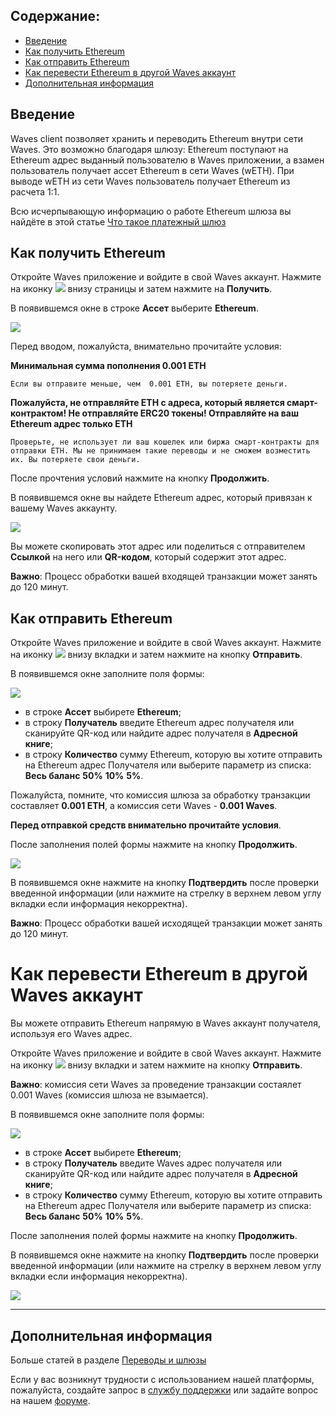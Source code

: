 ## **Содержание**:

* [Введение](#введение)
* [Как получить Ethereum](#как-получить-ethereum)
* [Как отправить Ethereum](#как-отправить-ethereum)
* [Как перевести Ethereum в другой Waves аккаунт](#как-перевести-ethereum-в-другой-waves-аккаунт)
* [Дополнительная информация](#дополнительная-информация)

## Введение

Waves client позволяет хранить и переводить Ethereum внутри сети Waves. Это возможно благодаря шлюзу:
Ethereum поступают на Ethereum адрес выданный пользователю в Waves приложении, а взамен пользователь получает ассет Ethereum в сети Waves (wETH).
При выводе wETH из сети Waves пользователь получает Ethereum из расчета 1:1.

Всю исчерпывающую информацию о работе Ethereum шлюза вы найдёте в этой статье [Что такое платежный шлюз](/waves-client/frequently-asked-questions-faq/transfers-and-gateways/payment-gateway.md)

## Как получить Ethereum

Откройте Waves приложение и войдите в свой Waves аккаунт.
Нажмите на иконку ![](/waves-client/mobile-apps/_assets/waves_transfers_ios_01.png) внизу страницы и затем нажмите на **Получить**.

В появившемся окне в строке **Ассет** выберите **Ethereum**.

![](/waves-client/mobile-apps/_assets/ethereum_transfers_01.png)

Перед вводом, пожалуйста, внимательно прочитайте условия:

**Минимальная сумма пополнения 0.001 ETH**
```
Если вы отправите меньше, чем  0.001 ETH, вы потеряете деньги.
```
**Пожалуйста, не отправляйте ETH с адреса, который является смарт-контрактом! Не отправляйте ERC20 токены! Отправляйте на ваш Ethereum адрес только ETH**
```
Проверьте, не использует ли ваш кошелек или биржа смарт-контракты для отправки ETH. Мы не принимаем такие переводы и не сможем возместить их. Вы потеряете свои деньги.
```

После прочтения условий нажмите на кнопку **Продолжить**.

В появившемся окне вы найдете Ethereum адрес, который привязан к вашему Waves аккаунту.

![](/waves-client/mobile-apps/_assets/ethereum_transfers_02.png)

Вы можете скопировать этот адрес или поделиться с отправителем **Ссылкой** на него или **QR-кодом**, который содержит этот адрес.

**Важно**: Процесс обработки вашей входящей транзакции может занять до 120 минут.

## Как отправить Ethereum

Откройте Waves приложение и войдите в свой Waves аккаунт.
Нажмите на иконку ![](/waves-client/mobile-apps/_assets/waves_transfers_ios_01.png) внизу вкладки и затем нажмите на кнопку **Отправить**.

В появившемся окне заполните поля формы:

![](/waves-client/mobile-apps/_assets/ethereum_transfers_03.png)

* в строке **Ассет** выбирете **Ethereum**;
* в строку **Получатель** введите Ethereum адрес получателя или сканируйте QR-код или найдите адрес получателя в **Адресной книге**;
* в строку **Количество** сумму Ethereum, которую вы хотите отправить на Ethereum адрес Получателя или выберите параметр из списка: **Весь баланс** **50%** **10%** **5%**.

Пожалуйста, помните, что комиссия шлюза за обработку транзакции составляет **0.001 ETH**, а комиссия сети Waves - **0.001 Waves**.

**Перед отправкой средств внимательно прочитайте условия**.

После заполнения полей формы нажмите на кнопку **Продолжить**.

![](/waves-client/mobile-apps/_assets/ethereum_transfers_04.png)

В появившемся окне нажмите на кнопку **Подтвердить** после проверки введенной информации (или нажмите на стрелку в верхнем левом углу вкладки если информация некорректна).

**Важно**: Процесс обработки вашей исходящей транзакции может занять до 120 минут.

# Как перевести Ethereum в другой Waves аккаунт

Вы можете отправить Ethereum напрямую  в Waves аккаунт получателя, используя его Waves адрес.

Откройте Waves приложение и войдите в свой Waves аккаунт.
Нажмите на иконку ![](/waves-client/mobile-apps/_assets/waves_transfers_ios_01.png) внизу вкладки и затем нажмите на кнопку **Отправить**.

**Важно**: комиссия сети Waves за проведение транзакции состаялет 0.001 Waves \(комиссия шлюза не взымается\).

В появившемся окне заполните поля формы:

![](/waves-client/mobile-apps/_assets/ethereum_transfers_05.png)

* в строке **Ассет** выбирете **Ethereum**;
* в строку **Получатель** введите Waves адрес получателя или сканируйте QR-код или найдите адрес получателя в **Адресной книге**;
* в строку **Количество** сумму Ethereum, которую вы хотите отправить на Ethereum адрес Получателя или выберите параметр из списка: **Весь баланс** **50%** **10%** **5%**.

После заполнения полей формы нажмите на кнопку **Продолжить**.

В появившемся окне нажмите на кнопку **Подтвердить** после проверки введенной информации (или нажмите на стрелку в верхнем левом углу вкладки если информация некорректна).

![](/waves-client/mobile-apps/_assets/ethereum_transfers_06.png)

___

## Дополнительная информация

Больше статей в разделе [Переводы и шлюзы](/waves-client/mobile-apps/android/wallet-management.md)

Если у вас возникнут трудности с использованием нашей платформы, пожалуйста, создайте запрос в [службу поддержки](https://support.wavesplatform.com/) или задайте вопрос на нашем [форуме](https://forum.wavesplatform.com/).
